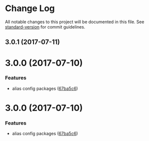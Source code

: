 # Change Log

All notable changes to this project will be documented in this file.
See [standard-version](https://github.com/conventional-changelog/standard-version) for commit guidelines.

<a name="3.0.1"></a>
## 3.0.1 (2017-07-11)



<a name="3.0.0"></a>
# 3.0.0 (2017-07-10)


### Features

* alias config packages ([67ba5c6](https://github.com/marionebl/commitlint/commit/67ba5c6))




<a name="3.0.0"></a>
# 3.0.0 (2017-07-10)


### Features

* alias config packages ([67ba5c6](https://github.com/marionebl/commitlint/commit/67ba5c6))
